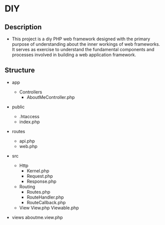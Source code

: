 # DIY

## Description
- This project is a diy PHP web framework designed with the primary purpose of understanding about the inner workings of web frameworks. It serves as exercise to understand the fundamental components and processes involved in building a web application framework.

## Structure
- app
    - Controllers
        - AboutMeController.php
- public
    - .htaccess
    - index.php
- routes
    - api.php
    - web.php
- src      
    - Http
        - Kernel.php
        - Request.php
        - Response.php
    - Routing
        - Routes.php
        - RouteHandler.php
        - RouteCallback.php
    - View
        View.php
        Viewable.php
        
- views
    aboutme.view.php